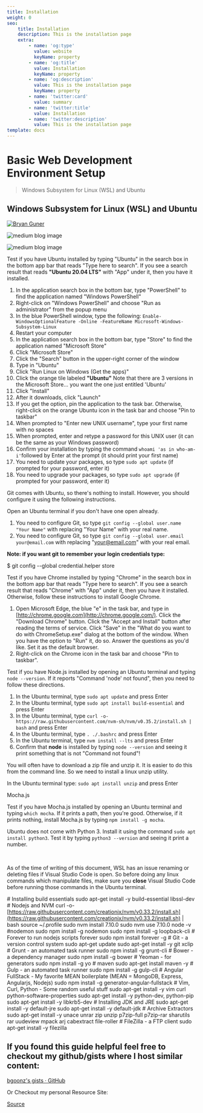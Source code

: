 ```yaml
---
title: Installation
weight: 0
seo:
    title: Installation
    description: This is the installation page
    extra:
        - name: 'og:type'
          value: website
          keyName: property
        - name: 'og:title'
          value: Installation
          keyName: property
        - name: 'og:description'
          value: This is the installation page
          keyName: property
        - name: 'twitter:card'
          value: summary
        - name: 'twitter:title'
          value: Installation
        - name: 'twitter:description'
          value: This is the installation page
template: docs
---
```


# Basic Web Development Environment Setup

> Windows Subsystem for Linux (WSL) and Ubuntu

## Windows Subsystem for Linux (WSL) and Ubuntu

[![Bryan Guner](https://miro.medium.com/fit/c/96/96/1*ao1cHo7EQ4faDV8YNJwh_Q.png)](https://bryanguner.medium.com/?source=post_page-----9f36c3f15afe--------------------------------)

![medium blog image](https://miro.medium.com/max/60/0*aqKP1drNHmNm34zz.jpg?q=20)

![medium blog image](https://miro.medium.com/max/1600/0*aqKP1drNHmNm34zz.jpg)

Test if you have Ubuntu installed by typing "Ubuntu" in the search box in the bottom app bar that reads "Type here to search". If you see a search result that reads **"Ubuntu 20.04 LTS"** with "App" under it, then you have it installed.

1.  In the application search box in the bottom bar, type "PowerShell" to find the application named "Windows PowerShell"
2.  Right-click on "Windows PowerShell" and choose "Run as administrator" from the popup menu
3.  In the blue PowerShell window, type the following: `Enable-WindowsOptionalFeature -Online -FeatureName Microsoft-Windows-Subsystem-Linux`
4.  Restart your computer
5.  In the application search box in the bottom bar, type "Store" to find the application named "Microsoft Store"
6.  Click "Microsoft Store"
7.  Click the "Search" button in the upper-right corner of the window
8.  Type in "Ubuntu"
9.  Click "Run Linux on Windows (Get the apps)"
10. Click the orange tile labeled **"Ubuntu"** Note that there are 3 versions in the Microsoft Store… you want the one just entitled 'Ubuntu'
11. Click "Install"
12. After it downloads, click "Launch"
13. If you get the option, pin the application to the task bar. Otherwise, right-click on the orange Ubuntu icon in the task bar and choose "Pin to taskbar"
14. When prompted to "Enter new UNIX username", type your first name with no spaces
15. When prompted, enter and retype a password for this UNIX user (it can be the same as your Windows password)
16. Confirm your installation by typing the command `whoami 'as in who-am-i'`followed by Enter at the prompt (it should print your first name)
17. You need to update your packages, so type `sudo apt update` (if prompted for your password, enter it)
18. You need to upgrade your packages, so type `sudo apt upgrade` (if prompted for your password, enter it)

Git comes with Ubuntu, so there's nothing to install. However, you should configure it using the following instructions.

‌Open an Ubuntu terminal if you don't have one open already.

1.  You need to configure Git, so type `git config --global user.name "Your Name"` with replacing "Your Name" with your real name.
2.  You need to configure Git, so type `git config --global user.email your@email.com` with replacing "[your@email.com](mailto:your@email.com)" with your real email.

**Note: if you want git to remember your login credentials type:**

$ git config --global credential.helper store

Test if you have Chrome installed by typing "Chrome" in the search box in the bottom app bar that reads "Type here to search". If you see a search result that reads "Chrome" with "App" under it, then you have it installed. Otherwise, follow these instructions to install Google Chrome.

1.  Open Microsoft Edge, the blue "e" in the task bar, and type in [http://chrome.google.com](http://chrome.google.com/). Click the "Download Chrome" button. Click the "Accept and Install" button after reading the terms of service. Click "Save" in the "What do you want to do with ChromeSetup.exe" dialog at the bottom of the window. When you have the option to "Run" it, do so. Answer the questions as you'd like. Set it as the default browser.
2.  Right-click on the Chrome icon in the task bar and choose "Pin to taskbar".

Test if you have Node.js installed by opening an Ubuntu terminal and typing `node --version`. If it reports "Command 'node' not found", then you need to follow these directions.

1.  In the Ubuntu terminal, type `sudo apt update` and press Enter
2.  In the Ubuntu terminal, type `sudo apt install build-essential` and press Enter
3.  In the Ubuntu terminal, type `curl -o- https://raw.githubusercontent.com/nvm-sh/nvm/v0.35.2/install.sh | bash` and press Enter
4.  In the Ubuntu terminal, type `. ./.bashrc` and press Enter
5.  In the Ubuntu terminal, type `nvm install --lts` and press Enter
6.  Confirm that **node** is installed by typing `node --version` and seeing it print something that is not "Command not found"!

You will often have to download a zip file and unzip it. It is easier to do this from the command line. So we need to install a linux unzip utility.

‌In the Ubuntu terminal type: `sudo apt install unzip` and press Enter

‌Mocha.js

Test if you have Mocha.js installed by opening an Ubuntu terminal and typing `which mocha`. If it prints a path, then you're good. Otherwise, if it prints nothing, install Mocha.js by typing `npm install -g mocha`.

Ubuntu does not come with Python 3. Install it using the command `sudo apt install python3`. Test it by typing `python3 --version` and seeing it print a number.

‌

As of the time of writing of this document, WSL has an issue renaming or deleting files if Visual Studio Code is open. So before doing any linux commands which manipulate files, make sure you **close** Visual Studio Code before running those commands in the Ubuntu terminal.

\# Installing build essentials
sudo apt-get install -y build-essential libssl-dev
\# Nodejs and NVM
curl -o- [https://raw.githubusercontent.com/creationix/nvm/v0.33.2/install.sh](https://raw.githubusercontent.com/creationix/nvm/v0.33.2/install.sh) | bash
source ~/.profile
sudo nvm install 7.10.0
sudo nvm use 7.10.0
node -v
#nodemon
sudo npm install -g nodemon
sudo npm install -g loopback-cli
\# Forever to run nodejs scripts forever
sudo npm install forever -g
\# Git - a version control system
sudo apt-get update
sudo apt-get install -y git xclip
\# Grunt - an automated task runner
sudo npm install -g grunt-cli
\# Bower - a dependency manager
sudo npm install -g bower
\# Yeoman - for generators
sudo npm install -g yo
\# maven
sudo apt-get install maven -y
\# Gulp - an automated task runner
sudo npm install -g gulp-cli
\# Angular FullStack - My favorite MEAN boilerplate (MEAN = MongoDB, Express, Angularjs, Nodejs)
sudo npm install -g generator-angular-fullstack
\# Vim, Curl, Python - Some random useful stuff
sudo apt-get install -y vim curl python-software-properties
sudo apt-get install -y python-dev, python-pip
sudo apt-get install -y libkrb5-dev
\# Installing JDK and JRE
sudo apt-get install -y default-jre
sudo apt-get install -y default-jdk
\# Archive Extractors
sudo apt-get install -y unace unrar zip unzip p7zip-full p7zip-rar sharutils rar uudeview mpack arj cabextract file-roller
\# FileZilla - a FTP client
sudo apt-get install -y filezilla

## If you found this guide helpful feel free to checkout my github/gists where I host similar content:

[bgoonz's gists · GitHub](https://gist.github.com/bgoonz)

Or Checkout my personal Resource Site:

[Source](https://levelup.gitconnected.com/basic-web-development-environment-setup-9f36c3f15afe)
